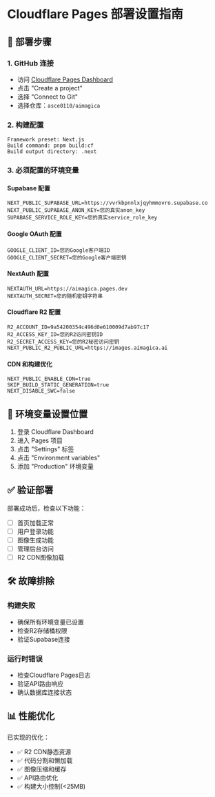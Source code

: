 # Cloudflare Pages 部署设置指南

## 🚀 部署步骤

### 1. GitHub 连接
- 访问 [Cloudflare Pages Dashboard](https://dash.cloudflare.com/pages)
- 点击 "Create a project"
- 选择 "Connect to Git"
- 选择仓库：`asce0110/aimagica`

### 2. 构建配置
```
Framework preset: Next.js
Build command: pnpm build:cf
Build output directory: .next
```

### 3. 必须配置的环境变量

#### Supabase 配置
```
NEXT_PUBLIC_SUPABASE_URL=https://vvrkbpnnlxjqyhmmovro.supabase.co
NEXT_PUBLIC_SUPABASE_ANON_KEY=您的真实anon_key
SUPABASE_SERVICE_ROLE_KEY=您的真实service_role_key
```

#### Google OAuth 配置
```
GOOGLE_CLIENT_ID=您的Google客户端ID
GOOGLE_CLIENT_SECRET=您的Google客户端密钥
```

#### NextAuth 配置
```
NEXTAUTH_URL=https://aimagica.pages.dev
NEXTAUTH_SECRET=您的随机密钥字符串
```

#### Cloudflare R2 配置
```
R2_ACCOUNT_ID=9a54200354c496d0e610009d7ab97c17
R2_ACCESS_KEY_ID=您的R2访问密钥ID
R2_SECRET_ACCESS_KEY=您的R2秘密访问密钥
NEXT_PUBLIC_R2_PUBLIC_URL=https://images.aimagica.ai
```

#### CDN 和构建优化
```
NEXT_PUBLIC_ENABLE_CDN=true
SKIP_BUILD_STATIC_GENERATION=true
NEXT_DISABLE_SWC=false
```

## 🔐 环境变量设置位置

1. 登录 Cloudflare Dashboard
2. 进入 Pages 项目
3. 点击 "Settings" 标签
4. 点击 "Environment variables"
5. 添加 "Production" 环境变量

## ✅ 验证部署

部署成功后，检查以下功能：
- [ ] 首页加载正常
- [ ] 用户登录功能
- [ ] 图像生成功能
- [ ] 管理后台访问
- [ ] R2 CDN图像加载

## 🛠️ 故障排除

### 构建失败
- 确保所有环境变量已设置
- 检查R2存储桶权限
- 验证Supabase连接

### 运行时错误
- 检查Cloudflare Pages日志
- 验证API路由响应
- 确认数据库连接状态

## 📊 性能优化

已实现的优化：
- ✅ R2 CDN静态资源
- ✅ 代码分割和懒加载
- ✅ 图像压缩和缓存
- ✅ API路由优化
- ✅ 构建大小控制(<25MB) 